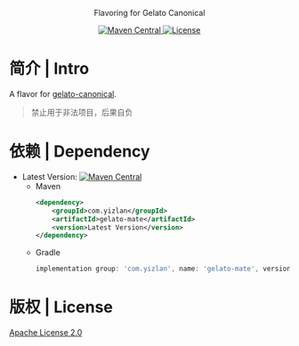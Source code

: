 <p align="center">
  Flavoring for Gelato Canonical
</p>

<p align="center">
  <a href="https://central.sonatype.com/search?namespace=com.yizlan&name=gelato-mate">
    <img alt="Maven Central" src="https://img.shields.io/maven-central/v/com.yizlan/gelato-mate.svg">
  </a>

  <a href="https://www.apache.org/licenses/LICENSE-2.0">
    <img alt="License" src="https://img.shields.io/badge/license-Apache%202-4EB1BA.svg">
  </a>
</p>

# 简介 | Intro

A flavor for [gelato-canonical](https://atomgit.com/sosiao/gelato-canonical).

> 禁止用于非法项目，后果自负

# 依赖 | Dependency

- Latest Version: [![Maven Central](https://img.shields.io/maven-central/v/com.yizlan/gelato-mate.svg)](https://central.sonatype.com/search?namespace=com.yizlan&name=gelato-mate)
    - Maven
      ```xml
      <dependency>
          <groupId>com.yizlan</groupId>
          <artifactId>gelato-mate</artifactId>
          <version>Latest Version</version>
      </dependency>
      ```
    - Gradle
      ```groovy
      implementation group: 'com.yizlan', name: 'gelato-mate', version: 'Latest Version'
      ```

# 版权 | License

[Apache License 2.0](https://www.apache.org/licenses/LICENSE-2.0)